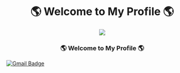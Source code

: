 


<h1 align="center"> 
	🌎  Welcome to My Profile  🌎
</h4>

<center><IMG SRC="https://miro.medium.com/max/3200/1*5fIUIzQrNVPBzeQZiLM27w.gif"></center>

<h3 align="center"> 
	🌎  Welcome to My Profile  🌎
</h4>

[![Gmail Badge](https://img.shields.io/badge/-lsilva0497@gmail.com-c14438?style=flat-square&logo=Gmail&logoColor=white&link=mailto:lsilva0497@gmail.com)](mailto:lsilva0497@gmail.com)
